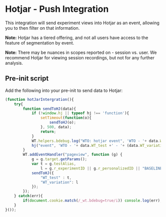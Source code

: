 # Hotjar - Push Integration

This integration will send experiment views into Hotjar as an event, allowing you to then filter on that information. 

**Note:** Hotjar has a tiered offering, and not all users have access to the feature of segmentation by event. 

**Note:** There may be nuances in scopes reported on - session vs. user. We recommend Hotjar for viewing session recordings, but not for any further analysis. 

## Pre-init script

Add the following into your pre-init to send data to Hotjar:

``` javascript
(function hotJarIntergration(){
    try{
        function sendToHJ(data){
            if (!window.hj || typeof hj !== 'function'){
                setTimeout(function(o){
                    sendToHJ(o);
                }, 500, data);
                return;
            }
            WT.helpers.bdebug.log("WTO: hotjar event", 'WTO - '+ data.WT_test +' - '+ (data.WT_variation).toString());
            hj("event", 'WTO - '+ data.WT_test +' - '+ (data.WT_variation).toString());
        }
        WT.addEventHandler("pageview", function (g) {
            g = g.target.getParams();
            var t = g.testAlias,
                l = g.r_experimentID || g.r_personalizedID || "BASELINE";
            sendToHJ({
                "WT_test" : t,
                "WT_variation": l
            });
        });
    } catch(err){
        if(document.cookie.match(/_wt.bdebug=true/i)) console.log(err);
    }
}());
```
